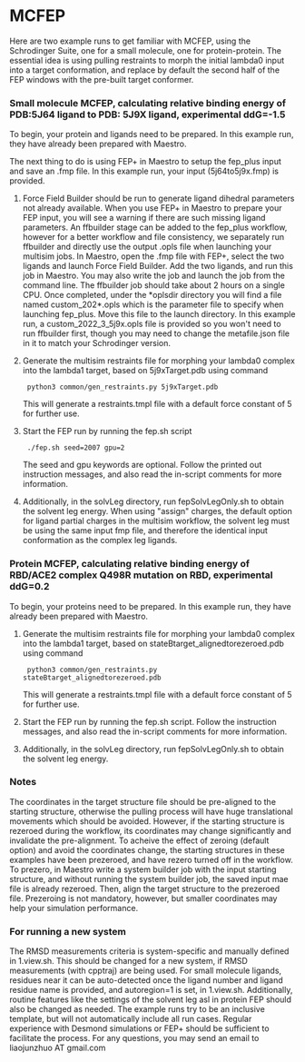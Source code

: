 # MCFEP
Here are two example runs to get familiar with MCFEP, using the Schrodinger Suite, one for a small molecule, one for protein-protein. The essential idea is using pulling restraints to morph the initial lambda0 input into a target conformation, and replace by default the second half of the FEP windows with the pre-built target conformer.

### Small molecule MCFEP, calculating relative binding energy of PDB:5J64 ligand to PDB: 5J9X ligand, experimental ddG=-1.5

To begin, your protein and ligands need to be prepared. In this example run, they have already been prepared with Maestro.

The next thing to do is using FEP+ in Maestro to setup the fep_plus input and save an .fmp file. In this example run, your input (5j64to5j9x.fmp) is provided.

1. Force Field Builder should be run to generate ligand dihedral parameters not already available. When you use FEP+ in Maestro to prepare your FEP input, you will see a warning if there are such missing ligand parameters. An ffbuilder stage can be added to the fep_plus workflow, however for a better workflow and file consistency, we separately run ffbuilder and directly use the output .opls file when launching your multisim jobs. In Maestro, open the .fmp file with FEP+, select the two ligands and launch Force Field Builder. Add the two ligands, and run this job in Maestro. You may also write the job and launch the job from the command line. The ffbuilder job should take about 2 hours on a single CPU. Once completed, under the \*oplsdir directory you will find a file named custom_202*.opls which is the parameter file to specify when launching fep_plus. Move this file to the launch directory. In this example run, a custom_2022_3_5j9x.opls file is provided so you won't need to run ffbuilder first, though you may need to change the metafile.json file in it to match your Schrodinger version. 

2. Generate the multisim restraints file for morphing your lambda0 complex into the lambda1 target, based on 5j9xTarget.pdb using command

        python3 common/gen_restraints.py 5j9xTarget.pdb  
   This will generate a restraints.tmpl file with a default force constant of 5 for further use.

3. Start the FEP run by running the fep.sh script
   
        ./fep.sh seed=2007 gpu=2
   The seed and gpu keywords are optional. Follow the printed out instruction messages, and also read the in-script comments for more information.

4. Additionally, in the solvLeg directory, run fepSolvLegOnly.sh to obtain the solvent leg energy. When using "assign" charges, the default option for ligand partial charges in the multisim workflow, the solvent leg must be using the same input fmp file, and therefore the identical input conformation as the complex leg ligands.




### Protein MCFEP, calculating relative binding energy of RBD/ACE2 complex Q498R mutation on RBD, experimental ddG=0.2

To begin, your proteins need to be prepared. In this example run, they have already been prepared with Maestro.

1. Generate the multisim restraints file for morphing your lambda0 complex into the lambda1 target, based on stateBtarget_alignedtorezeroed.pdb using command

        python3 common/gen_restraints.py stateBtarget_alignedtorezeroed.pdb
   This will generate a restraints.tmpl file with a default force constant of 5 for further use.

2. Start the FEP run by running the fep.sh script. Follow the instruction messages, and also read the in-script comments for more information.

3. Additionally, in the solvLeg directory, run fepSolvLegOnly.sh to obtain the solvent leg energy. 

### Notes 

The coordinates in the target structure file should be pre-aligned to the starting structure, otherwise the pulling process will have huge translational movements which should be avoided. However, if the starting structure is rezeroed during the workflow, its coordinates may change significantly and invalidate the pre-alignment. To acheive the effect of zeroing (default option) and avoid the coordinates change, the starting structures in these examples have been prezeroed, and have rezero turned off in the workflow. To prezero, in Maestro write a system builder job with the input starting structure, and without running the system builder job, the saved input mae file is already rezeroed. Then, align the target structure to the prezeroed file. Prezeroing is not mandatory, however, but smaller coordinates may help your simulation performance.


### For running a new system
The RMSD measurements criteria is system-specific and manually defined in 1.view.sh. This should be changed for a new system, if RMSD measurements (with cpptraj) are being used. For small molecule ligands, residues near it can be auto-detected once the ligand number and ligand residue name is provided, and autoregion=1 is set, in 1.view.sh.
Additionally, routine features like the settings of the solvent leg asl in protein FEP should also be changed as needed. The example runs try to be an inclusive template, but will not automatically include all run cases. Regular experience with Desmond simulations or FEP+ should be sufficient to facilitate the process. For any questions, you may send an email to liaojunzhuo AT gmail.com
